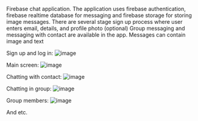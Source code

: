 Firebase chat application.
The application uses firebase authentication, firebase realtime database for messaging and firebase storage for storing image messages.
There are several stage sign up process where user enters email, details, and profile photo (optional)
Group messaging and messaging with contact are available in the app.
Messages can contain image and text 

Sign up and log in:
![image](https://github.com/ravankhidirov/Chat-Application/assets/112794999/4aa83d96-bcbb-44da-bcc5-7f22f789d0ed)




Main screen:
![image](https://github.com/ravankhidirov/Chat-Application/assets/112794999/e6ff4d45-c4aa-4675-85b8-072c180af06e)




Chatting with contact:
![image](https://github.com/ravankhidirov/Chat-Application/assets/112794999/b3eb15ff-ea54-4da5-b4c2-56c4fc264b06)





Chatting in group:
![image](https://github.com/ravankhidirov/Chat-Application/assets/112794999/b150b59f-7a95-47a8-b15e-66c15558b6d9)

Group members:
![image](https://github.com/ravankhidirov/Chat-Application/assets/112794999/c8f8979d-54dd-465a-8780-cbfed5f5ef0e)




And etc.



